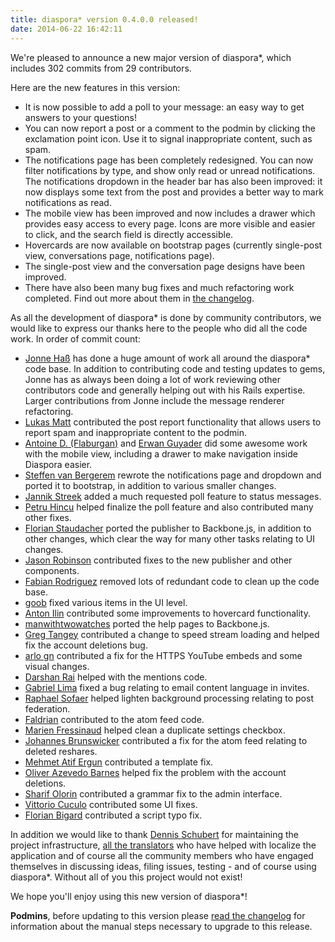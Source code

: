 ```yaml
---
title: diaspora* version 0.4.0.0 released!
date: 2014-06-22 16:42:11
---
```


We're pleased to announce a new major version of diaspora*, which includes 302 commits from 29 contributors.

Here are the new features in this version:

* It is now possible to add a poll to your message: an easy way to get answers to your questions!
* You can now report a post or a comment to the podmin by clicking the exclamation point icon. Use it to signal inappropriate content, such as spam.
* The notifications page has been completely redesigned. You can now filter notifications by type, and show only read or unread notifications. The notifications dropdown in the header bar has also been improved: it now displays some text from the post and provides a better way to mark notifications as read.
* The mobile view has been improved and now includes a drawer which provides easy access to every page. Icons are more visible and easier to click, and the search field is directly accessible.
* Hovercards are now available on bootstrap pages (currently single-post view, conversations page, notifications page).
* The single-post view and the conversation page designs have been improved.
* There have also been many bug fixes and much refactoring work completed. Find out more about them in [the changelog](https://github.com/diaspora/diaspora/releases/tag/v0.4.0.0).

As all the development of diaspora* is done by community contributors, we would like to express our thanks here to the people who did all the code work. In order of commit count:

* [Jonne Haß](https://github.com/jhass) has done a huge amount of work all around the diaspora* code base. In addition to contributing code and testing updates to gems, Jonne has as always been doing a lot of work reviewing other contributors code and generally helping out with his Rails expertise. Larger contributions from Jonne include the message renderer refactoring.
* [Lukas Matt](https://github.com/Zauberstuhl) contributed the post report functionality that allows users to report spam and inappropriate content to the podmin.
* [Antoine D. (Flaburgan)](https://github.com/Flaburgan) and [Erwan Guyader](https://github.com/taratatach) did some awesome work with the mobile view, including a drawer to make navigation inside Diaspora easier.
* [Steffen van Bergerem](https://github.com/svbergerem) rewrote the notifications page and dropdown and ported it to bootstrap, in addition to various smaller changes.
* [Jannik Streek](https://github.com/JannikStreek) added a much requested poll feature to status messages.
* [Petru Hincu](https://github.com/hpetru) helped finalize the poll feature and also contributed many other fixes.
* [Florian Staudacher](https://github.com/Raven24)  ported the publisher to Backbone.js, in addition to other changes, which clear the way for many other tasks relating to UI changes.
* [Jason Robinson](https://github.com/jaywink) contributed fixes to the new publisher and other components.
* [Fabian Rodriguez](https://github.com/fabianrbz) removed lots of redundant code to clean up the code base.
* [goob](https://github.com/goobertron) fixed various items in the UI level.
* [Anton Ilin](https://github.com/bronislav) contributed some improvements to hovercard functionality.
* [manwithtwowatches](https://github.com/manwithtwowatches) ported the help pages to Backbone.js.
* [Greg Tangey](https://github.com/Ruxton) contributed a change to speed stream loading and helped fix the account deletions bug.
* [arlo gn](https://github.com/arlogn) contributed a fix for the HTTPS YouTube embeds and some visual changes.
* [Darshan Rai](https://github.com/dash-rai) helped with the mentions code.
* [Gabriel Lima](https://github.com/santosgabriel) fixed a bug relating to email content language in invites.
* [Raphael Sofaer](https://github.com/rsofaer) helped lighten background processing relating to post federation.
* [Faldrian](https://github.com/Faldrian) contributed to the atom feed code.
* [Marien Fressinaud](https://github.com/marienfressinaud) helped clean a duplicate settings checkbox.
* [Johannes Brunswicker](https://github.com/MatrixCrawler) contributed a fix for the atom feed relating to deleted reshares.
* [Mehmet Atif Ergun](https://github.com/mehmetaergun) contributed a template fix.
* [Oliver Azevedo Barnes](https://github.com/oliverbarnes) helped fix the problem with the account deletions.
* [Sharif Olorin](https://github.com/fractalcat) contributed a grammar fix to the admin interface.
* [Vittorio Cuculo](https://github.com/vcuculo) contributed some UI fixes.
* [Florian Bigard](https://github.com/Chocobozzz) contributed a script typo fix.

In addition we would like to thank [Dennis Schubert](https://github.com/denschub) for maintaining the project infrastructure, [all the translators](https://webtranslateit.com/en/projects/3020-Diaspora/top_translators) who have helped with localize the application and of course all the community members who have engaged themselves in discussing ideas, filing issues, testing - and of course using diaspora*. Without all of you this project would not exist!

We hope you'll enjoy using this new version of diaspora*!

**Podmins**, before updating to this version please [read the changelog](https://github.com/diaspora/diaspora/releases/tag/v0.4.0.0) for information about the manual steps necessary to upgrade to this release.
